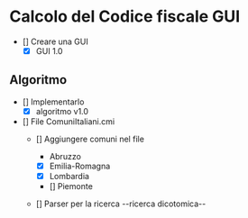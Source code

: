 # Calcolo del Codice fiscale GUI

- [] Creare una GUI
  - [x] GUI 1.0

## Algoritmo
- [] Implementarlo
  - [x] algoritmo v1.0

- [] File ComuniItaliani.cmi
  - [] Aggiungere comuni nel file
    - Abruzzo

    - [x] Emilia-Romagna
    - [x] Lombardia
    - [] Piemonte

  - [] Parser per la ricerca --ricerca dicotomica--